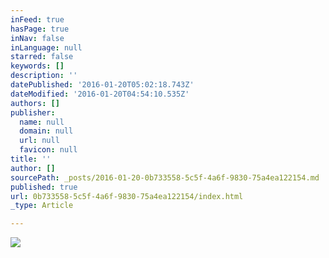 ```yaml
---
inFeed: true
hasPage: true
inNav: false
inLanguage: null
starred: false
keywords: []
description: ''
datePublished: '2016-01-20T05:02:18.743Z'
dateModified: '2016-01-20T04:54:10.535Z'
authors: []
publisher:
  name: null
  domain: null
  url: null
  favicon: null
title: ''
author: []
sourcePath: _posts/2016-01-20-0b733558-5c5f-4a6f-9830-75a4ea122154.md
published: true
url: 0b733558-5c5f-4a6f-9830-75a4ea122154/index.html
_type: Article

---
```

![](https://the-grid-user-content.s3-us-west-2.amazonaws.com/60962ae0-ac0c-4412-9e5f-c9facb0a4d82.jpg)